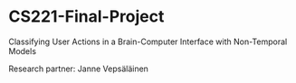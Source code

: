 CS221-Final-Project
===================

Classifying User Actions in a Brain-Computer Interface with Non-Temporal Models


Research partner: Janne Vepsäläinen

